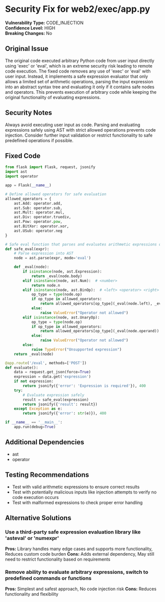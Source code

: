 # Security Fix for web2/exec/app.py

**Vulnerability Type:** CODE_INJECTION  
**Confidence Level:** HIGH  
**Breaking Changes:** No

## Original Issue
The original code executed arbitrary Python code from user input directly using 'exec' or 'eval', which is an extreme security risk leading to remote code execution. The fixed code removes any use of 'exec' or 'eval' with user input. Instead, it implements a safe expression evaluator that only allows a limited set of arithmetic operations, parsing the input expression into an abstract syntax tree and evaluating it only if it contains safe nodes and operators. This prevents execution of arbitrary code while keeping the original functionality of evaluating expressions.

## Security Notes
Always avoid executing user input as code. Parsing and evaluating expressions safely using AST with strict allowed operations prevents code injection. Consider further input validation or restrict functionality to safe predefined operations if possible.

## Fixed Code
```py
from flask import Flask, request, jsonify
import ast
import operator

app = Flask(__name__)

# Define allowed operators for safe evaluation
allowed_operators = {
    ast.Add: operator.add,
    ast.Sub: operator.sub,
    ast.Mult: operator.mul,
    ast.Div: operator.truediv,
    ast.Pow: operator.pow,
    ast.BitXor: operator.xor,
    ast.USub: operator.neg
}

# Safe eval function that parses and evaluates arithmetic expressions only
def safe_eval(expr):
    # Parse expression into AST
    node = ast.parse(expr, mode='eval')

    def _eval(node):
        if isinstance(node, ast.Expression):
            return _eval(node.body)
        elif isinstance(node, ast.Num):  # <number>
            return node.n
        elif isinstance(node, ast.BinOp):  # <left> <operator> <right>
            op_type = type(node.op)
            if op_type in allowed_operators:
                return allowed_operators[op_type](_eval(node.left), _eval(node.right))
            else:
                raise ValueError("Operator not allowed")
        elif isinstance(node, ast.UnaryOp):
            op_type = type(node.op)
            if op_type in allowed_operators:
                return allowed_operators[op_type](_eval(node.operand))
            else:
                raise ValueError("Operator not allowed")
        else:
            raise TypeError("Unsupported expression")
    return _eval(node)

@app.route('/eval', methods=['POST'])
def evaluate():
    data = request.get_json(force=True)
    expression = data.get('expression')
    if not expression:
        return jsonify({'error': 'Expression is required'}), 400
    try:
        # Evaluate expression safely
        result = safe_eval(expression)
        return jsonify({'result': result})
    except Exception as e:
        return jsonify({'error': str(e)}), 400

if __name__ == '__main__':
    app.run(debug=True)

```

## Additional Dependencies
- ast
- operator

## Testing Recommendations
- Test with valid arithmetic expressions to ensure correct results
- Test with potentially malicious inputs like injection attempts to verify no code execution occurs
- Test with malformed expressions to check proper error handling

## Alternative Solutions

### Use a third-party safe expression evaluation library like 'asteval' or 'numexpr'
**Pros:** Library handles many edge cases and supports more functionality, Reduces custom code burden
**Cons:** Adds external dependency, May still need to restrict functionality based on requirements

### Remove ability to evaluate arbitrary expressions, switch to predefined commands or functions
**Pros:** Simplest and safest approach, No code injection risk
**Cons:** Reduces functionality and flexibility

